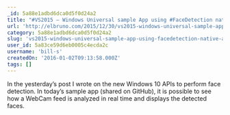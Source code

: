 ```yaml
---
_id: 5a88e1adbd6dca0d5f0d24a2
title: "#VS2015 – Windows Universal sample App using #FaceDetection native API on #Windows10"
url: 'http://elbruno.com/2015/12/30/vs2015-windows-universal-sample-app-using-facedetection-native-api-on-windows10/'
category: 5a88e1adbd6dca0d5f0d24a2
slug: 'vs2015-windows-universal-sample-app-using-facedetection-native-api-on-windows10'
user_id: 5a83ce59d6eb0005c4ecda2c
username: 'bill-s'
createdOn: '2016-01-02T09:13:58.000Z'
tags: []
---
```


In the yesterday’s post I wrote on the new Windows 10 APIs to perform face detection. In today’s sample app (shared on GitHub), it is possible to see how a WebCam feed is analyzed in real time and displays the detected faces.
